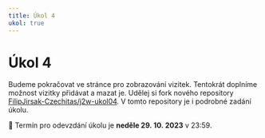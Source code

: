 ```yaml
---
title: Úkol 4
ukol: true
---
```

# Úkol 4

Budeme pokračovat ve stránce pro zobrazování vizitek. Tentokrát doplníme možnost vizitky přidávat a mazat je. Udělej si fork nového repository
[FilipJirsak-Czechitas/j2w-ukol04](https://github.com/FilipJirsak-Czechitas/j2w-ukol04). V tomto repository je i podrobné zadání úkolu.

📆 Termín pro odevzdání úkolu je **neděle 29. 10. 2023** v 23:59.
